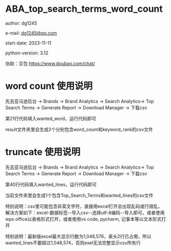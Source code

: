 # ABA_top_search_terms_word_count

author: dg1245

e-mail: dg1245@qq.com

start-date: 2023-11-11

python-version: 3.12

协助：豆包 https://www.doubao.com/chat/

# word count 使用说明

先去亚马逊后台 -> Brands -> Brand Analytics -> Search Analytics-> Top Search Terms -> Generate Report -> Download Manager -> 下载csv

第21行代码填入wanted_word，运行代码即可

result文件夹里会生成2个分别包含word_count和keyword_rank的csv文件

# truncate 使用说明

先去亚马逊后台 -> Brands -> Brand Analytics -> Search Analytics-> Top Search Terms -> Generate Report -> Download Manager -> 下载csv

第40行代码填入wanted_lines，运行代码即可

当前文件夹里会生成1个包含Top_Search_Terms和wanted_lines的csv文件

特别说明：csv里可能包含非英文字符，直接用excel打开会出现乱码或行错乱，解决方案如下：excel-数据标签--导入csv--选择utf-8编码--导入即可，或者使用wps office以表格形式打开，或者使用vs code, pycharm, 记事本等以文本形式打开

特别说明：最新版excel最大显示行数为1,048,576，表头2行已占用，所以wanted_lines不要超过1,048,574，否则exel无法完整显示csv所有行


